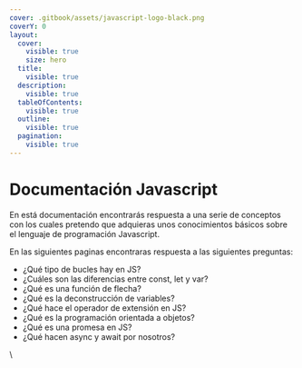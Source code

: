 ```yaml
---
cover: .gitbook/assets/javascript-logo-black.png
coverY: 0
layout:
  cover:
    visible: true
    size: hero
  title:
    visible: true
  description:
    visible: true
  tableOfContents:
    visible: true
  outline:
    visible: true
  pagination:
    visible: true
---
```


# Documentación Javascript



En está documentación encontrarás respuesta a una serie de conceptos con los cuales pretendo que adquieras unos conocimientos básicos sobre el lenguaje de programación Javascript.

En las siguientes paginas encontraras respuesta a las siguientes preguntas:

* ¿Qué tipo de bucles hay en JS?
* ¿Cuáles son las diferencias entre const, let y var?
* ¿Qué es una función de flecha?
* ¿Qué es la deconstrucción de variables?
* ¿Qué hace el operador de extensión en JS?
* ¿Qué es la programación orientada a objetos?
* ¿Qué es una promesa en JS?
* ¿Qué hacen async y await por nosotros?

\


